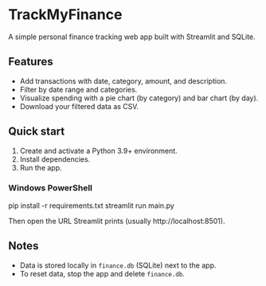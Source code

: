 # TrackMyFinance

A simple personal finance tracking web app built with Streamlit and SQLite.

## Features
- Add transactions with date, category, amount, and description.
- Filter by date range and categories.
- Visualize spending with a pie chart (by category) and bar chart (by day).
- Download your filtered data as CSV.

## Quick start
1. Create and activate a Python 3.9+ environment.
2. Install dependencies.
3. Run the app.

### Windows PowerShell


pip install -r requirements.txt
streamlit run main.py


Then open the URL Streamlit prints (usually http://localhost:8501).

## Notes
- Data is stored locally in `finance.db` (SQLite) next to the app.
- To reset data, stop the app and delete `finance.db`.
